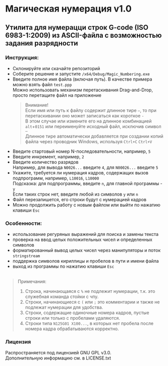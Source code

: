 # Магическая нумерация v1.0

## Утилита для нумерацци строк G-code (ISO 6983-1:2009) из ASCII-файла с возможностью задания разрядности
### Инструкция:
- Склонируйте или скачайте репозиторий
- Соберите решение и запустите `/x64/Debug/Magic_Numbering.exe`
- Введите полное имя файла (включая путь). В качестве примера можно взять файл `test.ppp`\
  Можно использовать механизм перетаскивания Drag-and-Drop, просто перетащите файл на приложение
  > Внимание!\
  Если имя или путь к файлу содержит длинное тире `—`, то при перетаскивании оно может записаться как короткое `-`\
  В этом случае или измените его на длинное комбинацией `alt`+`0151` или переименуйте исходный файл, исключив символ `—`\
  Длинное тире автоматически добавляется при создании копий файла через проводник Windows, используя `Ctrl+C` `Ctrl+V`
- Введите стартовый номер N-последовательности, например, `5`
- Введите инкремент, например, `2`
- Введите количество разрядов\
  Например, для вывода `N0026...` введите `4`, для `N00026...` введите `5`
- Укажите, требуется ли нумерация кадров, содержащих вызов подпрограмм, например, `L10016`, `L10000`\
  Подсказка: для подпрограммы, введите `n`, для главной программы - `y`\
  Если таких строк нет, введите любой из символов `y` или `n`
- Файл перезапишется, его строки будут с нумерацией кадров
- Можно продолжить работу с новым файлом или выйти по нажатию клавиши `Esc`

### Особенности:
- использование регуряных выражений для поиска и замены текста
- проверка на ввод целых положительных чисел и определенных символов
- форматированный вывод целых чисел через манипуляторы и поток `stringstream`
- поддержка символов кириллицы и пробелов в пути и имени файла
- выход из программы по нажатию клавиши `Esc`
<br/><br/>

> Примечания:
> 1. Строка, начинающаяся с `%` не подлежит нумерации, т.к. это служебная команда стойки с чпу.
> 2. Строки, начинающиеся с `(` или `;` это комментарии и также не подлежат нумерации для удобства.
> 3. Строки, содержащие одиночные номера кадров, пустые строки или только с пробелами удаляются.
> 4. Строки типа `N125G01 X100...`, в которых нет пробела после номера кадра обрабатываются корректно.

### Лицензия
Распространяется под лицензией GNU GPL v3.0. \
Дополнительную информацию см. в LICENSE.txt
